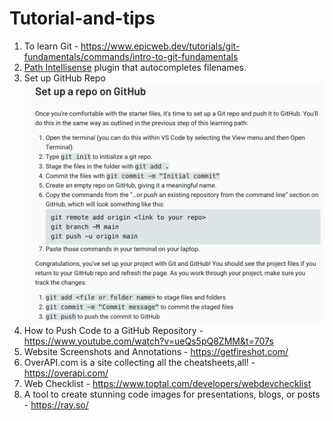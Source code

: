 # Tutorial-and-tips 

1. To learn Git - https://www.epicweb.dev/tutorials/git-fundamentals/commands/intro-to-git-fundamentals
2. [Path Intellisense](https://marketplace.visualstudio.com/items?itemName=christian-kohler.path-intellisense) plugin that autocompletes filenames.
3. Set up GitHub Repo 
![image](assets/SetupRepo.png)
4. How to Push Code to a GitHub Repository - https://www.youtube.com/watch?v=ueQs5pQ8ZMM&t=707s
5. Website Screenshots and Annotations - https://getfireshot.com/
6. OverAPI.com is a site collecting all the cheatsheets,all! -  https://overapi.com/ 
7. Web Checklist - https://www.toptal.com/developers/webdevchecklist
8. A tool to create stunning code images for presentations, blogs, or posts - https://ray.so/
